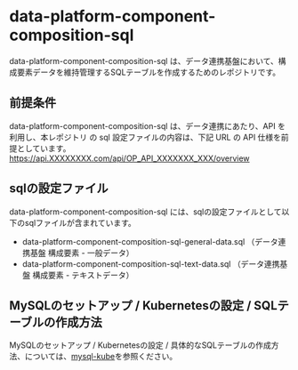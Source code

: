 # data-platform-component-composition-sql
data-platform-component-composition-sql は、データ連携基盤において、構成要素データを維持管理するSQLテーブルを作成するためのレポジトリです。  

## 前提条件  
data-platform-component-composition-sql は、データ連携にあたり、API を利用し、本レポジトリ の sql 設定ファイルの内容は、下記 URL の API 仕様を前提としています。  
https://api.XXXXXXXX.com/api/OP_API_XXXXXXX_XXX/overview  

## sqlの設定ファイル
data-platform-component-composition-sql には、sqlの設定ファイルとして以下のsqlファイルが含まれています。  

* data-platform-component-composition-sql-general-data.sql （データ連携基盤 構成要素 - 一般データ）
* data-platform-component-composition-sql-text-data.sql （データ連携基盤 構成要素 - テキストデータ）

## MySQLのセットアップ / Kubernetesの設定 / SQLテーブルの作成方法
MySQLのセットアップ / Kubernetesの設定 / 具体的なSQLテーブルの作成方法、については、[mysql-kube](https://github.com/latonaio/mysql-kube)を参照ください。